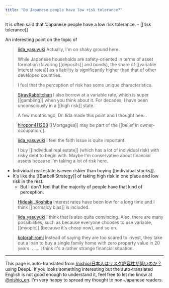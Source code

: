 ```yaml
---
title: "Do Japanese people have low risk tolerance?"
---
```


It is often said that "Japanese people have a low risk tolerance.
    - [[risk tolerance]]

An interesting point on the topic of

> [iida_yasuyuki](https://x.com/iida_yasuyuki/status/1851824129755996383) Actually, I'm on shaky ground here.
>
>  While Japanese households are safety-oriented in terms of asset formation (favoring [[deposits]] and bonds), the share of [[variable interest rates]] as a liability is significantly higher than that of other developed countries.
>
>  I feel that the perception of risk has some unique characteristics.

> [StrayRabbitchan](https://x.com/StrayRabbitchan/status/1851904245802455150) I also borrow at a variable rate, which is super [[gambling]] when you think about it.
>  For decades, I have been unconsciously in a [[high risk]] state.
>
>  A few months ago, Dr. Iida made this point and I thought hee...

> [hiropon411208](https://x.com/hiropon411208/status/1851906833176498351) [[Mortgages]] may be part of the [[belief in owner-occupation]].

> [iida_yasuyuki](https://x.com/iida_yasuyuki/status/1851908681933426922) I feel the faith issue is quite important.
>
>  I buy [[individual real estate]] (which has a lot of individual risk) with risky debt to begin with. Maybe I'm conservative about financial assets because I'm taking a lot of risk here.
- Individual real estate is even riskier than buying [[individual stocks]].
- It's like the [[Barbell Strategy]] of taking high risk in one place and low risk in the rest.
    - But I don't feel that the majority of people have that kind of perception.

> [Hideaki_Koshiba](https://x.com/Hideaki_Koshiba/status/1851908493298799066) Interest rates have been low for a long time and I think [[normalcy bias]] is included.

> [iida_yasuyuki](https://x.com/iida_yasuyuki/status/1851909175569453149) I think that is also quite convincing. Also, there are many possibilities, such as because everyone chooses to use variable, [[myopic]] (because it's cheap now), and so on.

> [kotorahiromi](https://x.com/kotorahiromi/status/1851892291641762221) Instead of saying they are too scared to invest, they take out a loan to buy a single family home with zero property value in 20 years... .... I think it's a rather strange financial situation.


---
This page is auto-translated from [/nishio/日本人はリスク許容性が低いのか？](https://scrapbox.io/nishio/日本人はリスク許容性が低いのか？) using DeepL. If you looks something interesting but the auto-translated English is not good enough to understand it, feel free to let me know at [@nishio_en](https://twitter.com/nishio_en). I'm very happy to spread my thought to non-Japanese readers.